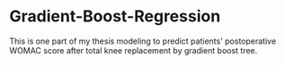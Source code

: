 # Gradient-Boost-Regression
This is one part of my thesis modeling to predict patients' postoperative WOMAC score after total knee replacement by gradient boost tree. 
